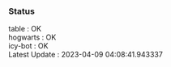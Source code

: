 ### Status


table : OK  
hogwarts : OK  
icy-bot : OK  
Latest Update : 2023-04-09 04:08:41.943337
